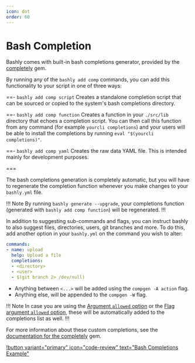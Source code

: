 ```yaml
---
icon: dot
order: 60
---
```


# Bash Completion

Bashly comes with built-in bash completions generator, provided by the
[completely][completely] gem.

By running any of the `bashly add comp` commands, you can add this functionality
to your script in one of three ways:


==- `bashly add comp script`
Creates a standalone completion script that can be sourced or copied to the
system's bash completions directory.

==- `bashly add comp function`
Creates a function in your `./src/lib` directory that echoes a completion
script. You can then call this function from any command (for example `yourcli
completions`) and your users will be able to install the completions by running
`eval "$(yourcli completions)"`.

==- `bashly add comp yaml`
Creates the raw data YAML file. This is intended mainly for development
purposes.

===

The bash completions generation is completely automatic, but you will have to
regenerate the completion function whenever you make changes to your
`bashly.yml` file. 

!!! Note
By running `bashly generate --upgrade`, your completions function 
(generated with `bashly add comp function`) will be regenerated.
!!!

In addition to suggesting sub-commands and flags, you can instruct bashly to
also suggest files, directories, users, git branches and more. To do this, add
another option in your `bashly.yml` on the command you wish to alter:

```yaml bashly.yml
commands:
- name: upload
  help: Upload a file
  completions:
  - <directory>
  - <user>
  - $(git branch 2> /dev/null)

```

- Anything between `<...>` will be added using the `compgen -A action` flag.
- Anything else, will be appended to the `compgen -W` flag.

!!! Note
In case you are using the
[Argument `allowed` option](../configuration/argument.md#allowed) or 
the [Flag argument `allowed` option](../configuration/flag.md#allowed),
these will be automatically added to the completions list as well.
!!!


For more information about these custom completions, see the
[documentation for the completely][completely-docs] gem.

[!button variant="primary" icon="code-review" text="Bash Completions Example"](https://github.com/DannyBen/bashly/tree/master/examples/completions#readme)



[completely]: https://github.com/DannyBen/completely
[completely-docs]: https://github.com/DannyBen/completely#suggesting-files-directories-and-other-bash-built-ins
[compgen]: https://www.gnu.org/software/bash/manual/html_node/Programmable-Completion-Builtins.html
